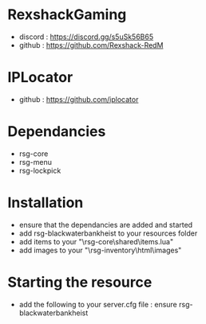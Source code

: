 # RexshackGaming
- discord : https://discord.gg/s5uSk56B65
- github : https://github.com/Rexshack-RedM

# IPLocator
- github : https://github.com/iplocator

# Dependancies
- rsg-core
- rsg-menu
- rsg-lockpick

# Installation
- ensure that the dependancies are added and started
- add rsg-blackwaterbankheist to your resources folder
- add items to your "\rsg-core\shared\items.lua"
- add images to your "\rsg-inventory\html\images"

# Starting the resource
- add the following to your server.cfg file : ensure rsg-blackwaterbankheist
